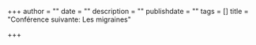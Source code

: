 +++
author = ""
date = ""
description = ""
publishdate = ""
tags = []
title = "Conférence suivante: Les migraines"

+++
